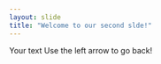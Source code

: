 ```yaml
---
layout: slide
title: "Welcome to our second slde!"
---
```

Your text
Use the left arrow to go back!
